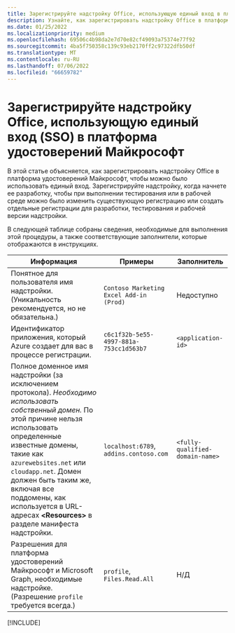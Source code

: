 ```yaml
---
title: Зарегистрируйте надстройку Office, использующую единый вход в платформа удостоверений Майкрософт
description: Узнайте, как зарегистрировать надстройку Office в платформа удостоверений Майкрософт для использования единого входа в Word, Excel, PowerPoint и Outlook.
ms.date: 01/25/2022
ms.localizationpriority: medium
ms.openlocfilehash: 69506c4b98da2e7d70e82cf49093a75374e77f92
ms.sourcegitcommit: 4ba5f750358c139c93eb2170ff2c97322dfb50df
ms.translationtype: MT
ms.contentlocale: ru-RU
ms.lasthandoff: 07/06/2022
ms.locfileid: "66659782"
---
```

# <a name="register-an-office-add-in-that-uses-single-sign-on-sso-with-the-microsoft-identity-platform"></a>Зарегистрируйте надстройку Office, использующую единый вход (SSO) в платформа удостоверений Майкрософт

В этой статье объясняется, как зарегистрировать надстройку Office в платформа удостоверений Майкрософт, чтобы можно было использовать единый вход. Зарегистрируйте надстройку, когда начнете ее разработку, чтобы при выполнении тестирования или в рабочей среде можно было изменить существующую регистрацию или создать отдельные регистрации для разработки, тестирования и рабочей версии надстройки.

В следующей таблице собраны сведения, необходимые для выполнения этой процедуры, а также соответствующие заполнители, которые отображаются в инструкциях.

|Информация  |Примеры  |Заполнитель  |
|---------|---------|---------|
|Понятное для пользователя имя надстройки. (Уникальность рекомендуется, но не обязательна.)|`Contoso Marketing Excel Add-in (Prod)`|Недоступно|
|Идентификатор приложения, который Azure создает для вас в процессе регистрации.|`c6c1f32b-5e55-4997-881a-753cc1d563b7`|`<application-id>`|
|Полное доменное имя надстройки (за исключением протокола). *Необходимо использовать собственный домен.* По этой причине нельзя использовать определенные известные домены, такие как `azurewebsites.net` или `cloudapp.net`. Домен должен быть таким же, включая все поддомены, как используется в URL-адресах **\<Resources\>** в разделе манифеста надстройки.|`localhost:6789`, `addins.contoso.com`|`<fully-qualified-domain-name>`|
|Разрешения для платформа удостоверений Майкрософт и Microsoft Graph, необходимые надстройке. (Разрешение `profile` требуется всегда.)|`profile`, `Files.Read.All`|Н/Д|

[!INCLUDE[](../includes/register-sso-add-in-aad-v2-include.md)]
